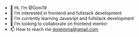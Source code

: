 - 👋 Hi, I’m @Goni19
- 👀 I’m interested in frontend and fullstack development
- 🌱 I’m currently learning Javasript and fullstack development
- 💞️ I’m looking to collaborate on frontend mentor
- 📫 How to reach me dojiemma@gmail.com

<!---
Goni19/Goni19 is a ✨ special ✨ repository because its `README.md` (this file) appears on your GitHub profile.
You can click the Preview link to take a look at your changes.
--->
